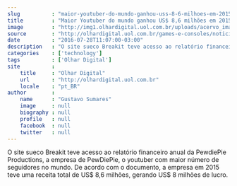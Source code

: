 ```yaml
---
slug          : "maior-youtuber-do-mundo-ganhou-uss-8-6-milhoes-em-2015"
title         : "Maior Youtuber do mundo ganhou US$ 8,6 milhões em 2015"
image         : "http://img1.olhardigital.uol.com.br/uploads/acervo_imagens/2015/09/20150908145122_660_420.jpg"
source        : "http://olhardigital.uol.com.br/games-e-consoles/noticia/maior-youtuber-do-mundo-ganhou-us-8-6-milhoes-em-2015/60694"
date          : "2016-07-28T11:07:00-03:00"
description   : "O site sueco Breakit teve acesso ao relatório financeiro anual da PewdiePie Productions, a empresa de PewDiePie, o youtuber com maior número de seguidores no mundo. De acordo com o documento, a empresa em 2015 teve uma receita total de US$ 8,6 milhões, gerando US$ 8 milhões de lucro."
categories    : ['technology']
tags          : ['Olhar Digital']
site          :
    title     : "Olhar Digital"
    url       : "http://olhardigital.uol.com.br"
    locale    : "pt_BR"
author        :
    name      : "Gustavo Sumares"
    image     : null
    biography : null
    profile   : null
    facebook  : null
    twitter   : null
---
```


O site sueco Breakit teve acesso ao relatório financeiro anual da PewdiePie Productions, a empresa de PewDiePie, o youtuber com maior número de seguidores no mundo. De acordo com o documento, a empresa em 2015 teve uma receita total de US$ 8,6 milhões, gerando US$ 8 milhões de lucro.
